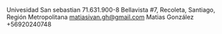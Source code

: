 Univesidad San sebastian
71.631.900-8
Bellavista #7, Recoleta, Santiago, Región Metropolitana
matiasivan.gh@gmail.com
Matias González 
+56920240748